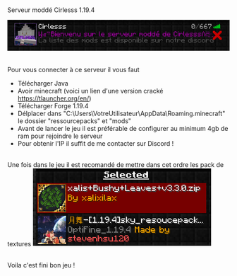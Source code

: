 
<br> Serveur moddé Cirlesss 1.19.4

<img title="log" alt="Alt log" src="images/log.png">

<br> Pour vous connecter à ce serveur il vous faut 
-   Télécharger Java
-   Avoir minecraft (voici un lien d'une version cracké https://tlauncher.org/en/)
-   Télécharger Forge 1.19.4 
-   Délplacer dans "C:\Users\VotreUtilisateur\AppData\Roaming\.minecraft" le dossier "ressourcepacks" et "mods"
-   Avant de lancer le jeu il est préférable de configurer au minimum 4gb de ram pour rejoindre le serveur
-   Pour obtenir l'IP il suffit de me contacter sur Discord !

<br> Une fois dans le jeu il est recomandé de mettre dans cet ordre les pack de textures
<img title="ordre" alt="Alt ordre" src="images/Ordre.png">


<br> Voila c'est fini bon jeu !




